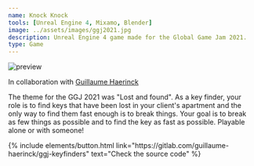 ```yaml
---
name: Knock Knock
tools: [Unreal Engine 4, Mixamo, Blender]
image: ../assets/images/ggj2021.jpg
description: Unreal Engine 4 game made for the Global Game Jam 2021.
type: Game
---
```


![preview](https://www.sketchappsources.com/resources/source-image/we-were-soldiers-landing-page-dbruggisser.jpg)

<p>In collaboration with <a href="https://github.com/guillaume-haerinck" target="_blank">Guillaume Haerinck</a></p>

<p> The theme for the GGJ 2021 was "Lost and found". As a key finder, your role is to find keys that have been lost in your client's apartment and the only way to find them fast enough is to break things. Your goal is to break as few things as possible and to find the key as fast as possible. Playable alone or with someone!</p>

<p class="text-center">
{% include elements/button.html link="https://gitlab.com/guillaume-haerinck/ggj-keyfinders" text="Check the source code" %}
</p>